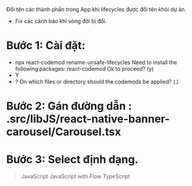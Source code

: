 Đổi tên các thành phần trong App khi lifecycles được đổi tên khỏi dự án.
+ Fix các cảnh báo khi vòng đời bị đổi.
# Bước 1: Cài đặt:
+ npx react-codemod rename-unsafe-lifecycles
Need to install the following packages:
  react-codemod
Ok to proceed? (y)
+ Y
+ ? On which files or directory should the codemods be applied? (.) 
# Bước 2: Gán đường dẫn : .src/libJS/react-native-banner-carousel/Carousel.tsx
# Bước 3: Select định dạng.
> JavaScript
  JavaScript with Flow
  TypeScript